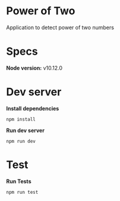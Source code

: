 # Power of Two

Application to detect power of two numbers

# Specs

**Node version:** v10.12.0

# Dev server

**Install dependencies**

```
npm install
```

**Run dev server**

```
npm run dev
```

# Test

**Run Tests**

```
npm run test
```
